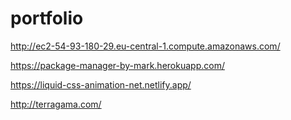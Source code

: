 # portfolio

http://ec2-54-93-180-29.eu-central-1.compute.amazonaws.com/

https://package-manager-by-mark.herokuapp.com/

https://liquid-css-animation-net.netlify.app/

http://terragama.com/
